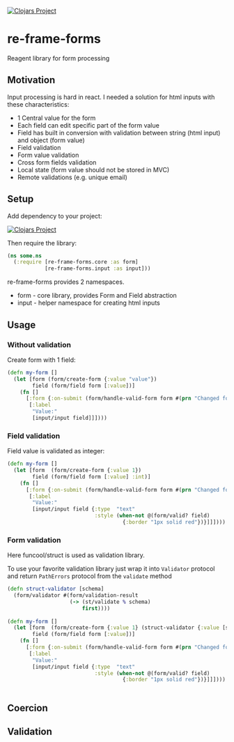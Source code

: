 [![Clojars Project](https://img.shields.io/clojars/v/re-frame-forms.svg)](https://clojars.org/re-frame-forms)

# re-frame-forms

Reagent library for form processing

## Motivation

Input processing is hard in react. I needed a solution for html inputs
with these characteristics:

* 1 Central value for the form
* Each field can edit specific part of the form value
* Field has built in conversion with validation between string (html input) and object (form value)
* Field validation
* Form value validation
* Cross form fields validation
* Local state (form value should not be stored in MVC)
* Remote validations (e.g. unique email)

## Setup

Add dependency to your project:

[![Clojars Project](http://clojars.org/re-frame-forms/latest-version.svg)](http://clojars.org/re-frame-forms)

Then require the library:
```clojure
(ns some.ns
  (:require [re-frame-forms.core :as form]
            [re-frame-forms.input :as input]))
```

re-frame-forms provides 2 namespaces. 

* form - core library, provides Form and Field abstraction
* input - helper namespace for creating html inputs

## Usage

### Without validation

Create form with 1 field:

```clojure
(defn my-form []
  (let [form (form/create-form {:value "value"})
        field (form/field form [:value])]
    (fn []
      [:form {:on-submit (form/handle-valid-form form #(prn "Changed form value is" %))}
       [:label
        "Value:"
        [input/input field]]])))
```

### Field validation

Field value is validated as integer:

```clojure
(defn my-form []
  (let [form  (form/create-form {:value 1})
        field (form/field form [:value] :int)]
    (fn []
      [:form {:on-submit (form/handle-valid-form form #(prn "Changed form value is" %))}
       [:label
        "Value:"
        [input/input field {:type  "text"
                            :style (when-not @(form/valid? field)
                                     {:border "1px solid red"})}]]])))
````

### Form validation
Here funcool/struct is used as validation library.

To use your favorite validation library just wrap it into `Validator` protocol and return `PathErrors` protocol from the `validate` method

```clojure
(defn struct-validator [schema]
  (form/validator #(form/validation-result
                    (-> (st/validate % schema)
                        first))))
                        
(defn my-form []
  (let [form  (form/create-form {:value 1} (struct-validator {:value [st/required]}))
        field (form/field form [:value])]
    (fn []
      [:form {:on-submit (form/handle-valid-form form #(prn "Changed form value is" %))}
       [:label
        "Value:"
        [input/input field {:type  "text"
                            :style (when-not @(form/valid? field)
                                     {:border "1px solid red"})}]]])))
                      
```
## Coercion
## Validation
